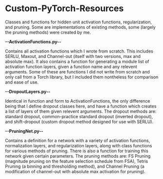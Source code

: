 # Custom-PyTorch-Resources
 Classes and functions for hidden unit activation functions, regularization, and pruning. Some are implementations of existing methods, some (largely the pruning methods) were created by me.

**--ActivationFunctions.py--**

Contains all activation functions which I wrote from scratch. This includes SERLU, Maxout, and Channel-out (itself with two versions, max and absolute max). It also contains a function for generating a module list of activation function layers, given a function name and any relevent arguments. Some of these are functions I did not write from scratch and only call from a Torch library, but I included them nontheless for comparison and ease of use.


**--DropoutLayers.py--**

Identical in function and form to ActivationFunctions, the only difference being that I define dropout classes here, and have a function which creates a list of layers of them given relevent arguments. The dropout methods are: standard dropout, common-practice standard dropout (inverted dropout), and shift-dropout (custom dropout method designed for use with SERLU).


**--PruningNet.py--**

Contains a definition for a network with a variety of activation functions, normalization layers, and regularization layers, along with class functions for various methods of pruning. There is also a function for training this network given certain parameters. The pruning methods are: FS Pruning (magnitude pruning on the feature selection schedule from FSA), Tetris Pruning (a binning and thresholding method), and Channel Pruning (a modification of channel-out with absolute max activation for pruning).
